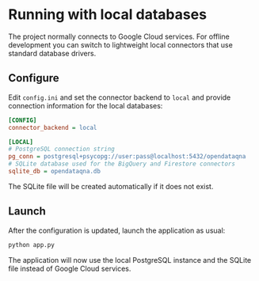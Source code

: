 # Running with local databases

The project normally connects to Google Cloud services.  For offline
development you can switch to lightweight local connectors that use
standard database drivers.

## Configure

Edit `config.ini` and set the connector backend to `local` and provide
connection information for the local databases:

```ini
[CONFIG]
connector_backend = local

[LOCAL]
# PostgreSQL connection string
pg_conn = postgresql+psycopg://user:pass@localhost:5432/opendataqna
# SQLite database used for the BigQuery and Firestore connectors
sqlite_db = opendataqna.db
```

The SQLite file will be created automatically if it does not exist.

## Launch

After the configuration is updated, launch the application as usual:

```bash
python app.py
```

The application will now use the local PostgreSQL instance and the
SQLite file instead of Google Cloud services.

